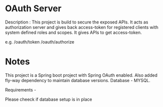 
OAuth Server
============

Description :
This project is build to secure the exposed APIs. 
It acts as authorization server and gives back access-token for registered clients with system defined roles and scopes.
It gives APIs to get access-token.

e.g. 
/oauth/token 
/oauth/authorize


Notes
============

This project is a Spring boot project with Spring OAuth enabled. Also added fly-way dependency to maintain database versions.
Database - MYSQL.

Requirements -

Please cheeck if database setup is in place
